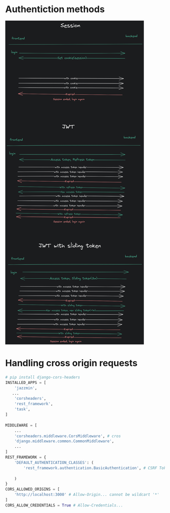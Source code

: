 # Authentiction methods
![Authentication methods](./authentication-methods.png)

# Handling cross origin requests

```python
# pip install django-cors-headers
INSTALLED_APPS = [
    'jazzmin',
   ...
    'corsheaders',
    'rest_framework',
    'task',
]

MIDDLEWARE = [
    ...
    'corsheaders.middleware.CorsMiddleware', # cros
    'django.middleware.common.CommonMiddleware',
    ...
]
REST_FRAMEWORK = {
    'DEFAULT_AUTHENTICATION_CLASSES': (
        'rest_framework.authentication.BasicAuthentication', # CSRF Token missing

    )
}
CORS_ALLOWED_ORIGINS = [
    'http://localhost:3000' # Allow-Origin... cannot be wildcart '*'
]
CORS_ALLOW_CREDENTIALS = True # Allow-Credentials...

```